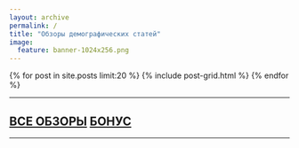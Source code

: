 ```yaml
---
layout: archive
permalink: /
title: "Обзоры демографических статей"
image:
  feature: banner-1024x256.png
---
```


<div class="tiles">
{% for post in site.posts limit:20 %}
	{% include post-grid.html %}
{% endfor %}
</div><!-- /.tiles -->


***

## [ВСЕ ОБЗОРЫ][archive] [БОНУС][bonus]  

***

[archive]: /dem-digest/archive/
[bonus]: /dem-digest/bonus/